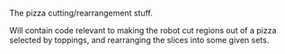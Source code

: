 The pizza cutting/rearrangement stuff. 

Will contain code relevant to making the robot cut regions out of a pizza selected by toppings, and rearranging the slices into some given sets.
